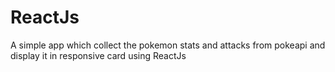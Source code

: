 # ReactJs
 A simple app which collect the pokemon  stats and attacks from pokeapi and display it in  responsive card using ReactJs
